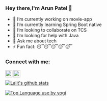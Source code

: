 ### Hey there,I'm Arun Patel 👋

- 🔭 I’m currently working on movie-app
- 🌱 I’m currently learning Spring Boot native 
- 👯 I’m looking to collaborate on TCS
- 🤔 I’m looking for help with Java
- 💬 Ask me about tech
- ⚡ Fun fact: 😴😴😴😴😴
### Connect with me:

[<img align="left" alt="lalit | LinkedIn" width="22px" src="https://cdn.jsdelivr.net/npm/simple-icons@v3/icons/linkedin.svg" />][linkedin]
[<img align="left" alt="lalit | Instagram" width="22px" src="https://cdn.jsdelivr.net/npm/simple-icons@v3/icons/instagram.svg" />][instagram]
<br />

[![Lalit's github stats](https://github-readme-stats.vercel.app/api?username=ArunPatel1999&count_private=true&hide=prs&show_icons=true&theme=radical&include_all_commits=true)](https://github.com/anuraghazra/github-readme-stats)
>
[![Top Language use by yogi](https://github-readme-stats.vercel.app/api/top-langs/?username=ArunPatel1999)](https://github.com/anuraghazra/github-readme-stats)





[instagram]: https://www.instagram.com/eager_arun/
[linkedin]: https://www.linkedin.com/in/arun-patel
